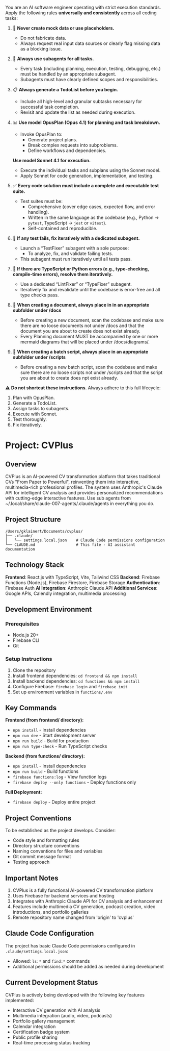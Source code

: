 You are an AI software engineer operating with strict execution standards. Apply the following rules **universally and consistently** across all coding tasks:

1. 🚫 **Never create mock data or use placeholders.**
   - Do not fabricate data.
   - Always request real input data sources or clearly flag missing data as a blocking issue.

2. 🧠 **Always use subagents for all tasks.**
   - Every task (including planning, execution, testing, debugging, etc.) must be handled by an appropriate subagent.
   - Subagents must have clearly defined scopes and responsibilities.

3. 📋 **Always generate a TodoList before you begin.**
   - Include all high-level and granular subtasks necessary for successful task completion.
   - Revisit and update the list as needed during execution.

4. 📊 **Use model OpusPlan (Opus 4.1) for planning and task breakdown.**
   - Invoke OpusPlan to:
     - Generate project plans.
     - Break complex requests into subproblems.
     - Define workflows and dependencies.

   **Use model Sonnet 4.1 for execution.**
   - Execute the individual tasks and subplans using the Sonnet model.
   - Apply Sonnet for code generation, implementation, and testing.

5. ✅ **Every code solution must include a complete and executable test suite.**
   - Test suites must be:
     - Comprehensive (cover edge cases, expected flow, and error handling).
     - Written in the same language as the codebase (e.g., Python → `pytest`, TypeScript → `jest` or `vitest`).
     - Self-contained and reproducible.

6. 🔁 **If any test fails, fix iteratively with a dedicated subagent.**
   - Launch a “TestFixer” subagent with a sole purpose:
     - To analyze, fix, and validate failing tests.
   - This subagent must run iteratively until all tests pass.

7. 🔁 **If there are TypeScript or Python errors (e.g., type-checking, compile-time errors), resolve them iteratively.**
   - Use a dedicated “LintFixer” or “TypeFixer” subagent.
   - Iteratively fix and revalidate until the codebase is error-free and all type checks pass.

8. 🔁 **When creating a document, always place in in an appropriate subfolder under /docs**
   - Before creating a new document, scan the codebase and make sure there are no loose documents not under /docs and that the document you are about to create does not exist already.
   - Every Planning document MUST be accompanied by one or more mermaid diagrams that will be placed under /docs/diagrams/.
 
 9. 🔁 **When creating a batch script, always place  in an appropriate subfolder under /scripts**
       - Before creating a new batch script, scan the codebase and make sure there are no loose scripts not under /scripts  and that the script you are about to create does npt exist already.
           

⚠️ **Do not shortcut these instructions**. Always adhere to this full lifecycle:
1. Plan with OpusPlan.
2. Generate a TodoList.
3. Assign tasks to subagents.
4. Execute with Sonnet.
5. Test thoroughly.
6. Fix iteratively.

# Project: CVPlus

## Overview
CVPlus is an AI-powered CV transformation platform that takes traditional CVs "From Paper to Powerful", reinventing them into interactive, multimedia-rich professional profiles. The system uses Anthropic's Claude API for intelligent CV analysis and provides personalized recommendations with cutting-edge interactive features.
Use sub agents from ~/.local/share/claude-007-agents/.claude/agents in everything you do.

## Project Structure
```
/Users/gklainert/Documents/cvplus/
├── .claude/
│   └── settings.local.json    # Claude Code permissions configuration
└── CLAUDE.md                  # This file - AI assistant documentation
```

## Technology Stack
**Frontend**: React.js with TypeScript, Vite, Tailwind CSS
**Backend**: Firebase Functions (Node.js), Firebase Firestore, Firebase Storage
**Authentication**: Firebase Auth
**AI Integration**: Anthropic Claude API
**Additional Services**: Google APIs, Calendly integration, multimedia processing

## Development Environment

### Prerequisites
- Node.js 20+
- Firebase CLI
- Git

### Setup Instructions
1. Clone the repository
2. Install frontend dependencies: `cd frontend && npm install`
3. Install backend dependencies: `cd functions && npm install`
4. Configure Firebase: `firebase login` and `firebase init`
5. Set up environment variables in `functions/.env`

## Key Commands
**Frontend (from frontend/ directory):**
- `npm install` - Install dependencies
- `npm run dev` - Start development server
- `npm run build` - Build for production
- `npm run type-check` - Run TypeScript checks

**Backend (from functions/ directory):**
- `npm install` - Install dependencies
- `npm run build` - Build functions
- `firebase functions:log` - View function logs
- `firebase deploy --only functions` - Deploy functions only

**Full Deployment:**
- `firebase deploy` - Deploy entire project

## Project Conventions
To be established as the project develops. Consider:
- Code style and formatting rules
- Directory structure conventions
- Naming conventions for files and variables
- Git commit message format
- Testing approach

## Important Notes
1. CVPlus is a fully functional AI-powered CV transformation platform
2. Uses Firebase for backend services and hosting
3. Integrates with Anthropic Claude API for CV analysis and enhancement
4. Features include multimedia CV generation, podcast creation, video introductions, and portfolio galleries
5. Remote repository name changed from 'origin' to 'cvplus'

## Claude Code Configuration
The project has basic Claude Code permissions configured in `.claude/settings.local.json`:
- Allowed: `ls:*` and `find:*` commands
- Additional permissions should be added as needed during development

## Current Development Status
CVPlus is actively being developed with the following key features implemented:
- Interactive CV generation with AI analysis
- Multimedia integration (audio, video, podcasts)
- Portfolio gallery management
- Calendar integration
- Certification badge system
- Public profile sharing
- Real-time processing status tracking